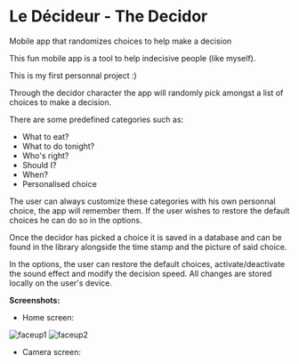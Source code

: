 # Le Décideur - The Decidor
Mobile app that randomizes choices to help make a decision

This fun mobile app is a tool to help indecisive people (like myself).

This is my first personnal project :)

Through the decidor character the app will randomly pick amongst a list of choices to make a decision.

There are some predefined categories such as:

* What to eat?
* What to do tonight?
* Who's right?
* Should I?
* When?
* Personalised choice

The user can always customize these categories with his own personnal choice, the app will remember them. If the user wishes to restore the default choices he can do so in the options.

Once the decidor has picked a choice it is saved in a database and can be found in the library alongside the time stamp and the picture of said choice.

In the options, the user can restore the default choices, activate/deactivate the sound effect and modify the decision speed.
All changes are stored locally on the user's device.

**Screenshots:**
* Home screen:


![faceup1](https://i.ibb.co/CM9xHFZ/faceup-home.jpg) ![faceup2](https://i.ibb.co/RcCDnGy/faceup-camera2.jpg)

* Camera screen:








